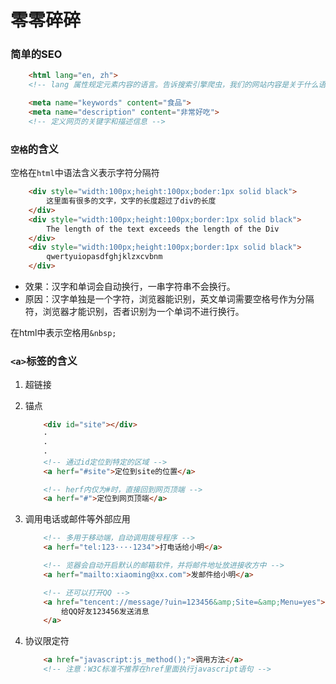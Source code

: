 # 零零碎碎


### 简单的SEO
```html
    <html lang="en, zh">
    <!-- lang 属性规定元素内容的语言。告诉搜索引擎爬虫，我们的网站内容是关于什么语言的 -->

    <meta name="keywords" content="食品">
    <meta name="description" content="非常好吃">
    <!-- 定义网页的关键字和描述信息 -->
```

### `空格`的含义
空格在`html`中语法含义表示字符分隔符
```html
    <div style="width:100px;height:100px;boder:1px solid black">
        这里面有很多的文字，文字的长度超过了div的长度
    </div>
    <div style="width:100px;height:100px;border:1px solid black">
        The length of the text exceeds the length of the Div
    </div>
    <div style="width:100px;height:100px;border:1px solid black">
        qwertyuiopasdfghjklzxcvbnm
    </div>
```
+ 效果：汉字和单词会自动换行，一串字符串不会换行。
+ 原因：汉字单独是一个字符，浏览器能识别，英文单词需要空格号作为分隔符，浏览器才能识别，否者识别为一个单词不进行换行。

在html中表示空格用`&nbsp;`

### `<a>`标签的含义
1. 超链接

2. 锚点
    ```html
        <div id="site"></div>
        ·
        ·
        ·
        <!-- 通过id定位到特定的区域 -->
        <a herf="#site">定位到site的位置</a>

        <!-- herf内仅为#时，直接回到网页顶端 -->
        <a herf="#">定位到网页顶端</a>
    ```

3. 调用电话或邮件等外部应用
    ```html
        <!-- 多用于移动端，自动调用拨号程序 -->
        <a herf="tel:123····1234">打电话给小明</a>

        <!-- 览器会自动开启默认的邮箱软件，并将邮件地址放进接收方中 -->
        <a herf="mailto:xiaoming@xx.com">发邮件给小明</a>

        <!-- 还可以打开QQ -->
        <a href="tencent://message/?uin=123456&amp;Site=&amp;Menu=yes">
            给QQ好友123456发送消息
        </a>
    ```

4. 协议限定符
    ```html
        <a href="javascript:js_method();">调用方法</a>
        <!-- 注意：W3C标准不推荐在href里面执行javascript语句 -->
    ```
